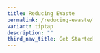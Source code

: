 ```yaml
---
title: Reducing EWaste
permalink: /reducing-ewaste/
variant: tiptap
description: ""
third_nav_title: Get Started
---
```

